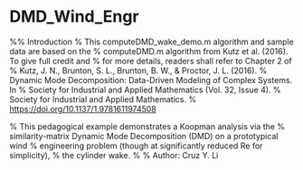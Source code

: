 # DMD_Wind_Engr
%% Introduction 
% This computeDMD_wake_demo.m algorithm and sample data are based on the
% computeDMD.m algorithm from Kutz et al. (2016). To give full credit and
% for more details, readers shall refer to Chapter 2 of
% Kutz, J. N., Brunton, S. L., Brunton, B. W., & Proctor, J. L. (2016).
%   Dynamic Mode Decomposition: Data-Driven Modeling of Complex Systems. In
%   Society for Industrial and Applied Mathematics (Vol. 32, Issue 4).
%   Society for Industrial and Applied Mathematics.
%   https://doi.org/10.1137/1.9781611974508

% This pedagogical example demonstrates a Koopman analysis via the
% similarity-matrix Dynamic Mode Decomposition (DMD) on a prototypical wind
% engineering problem (though at significantly reduced Re for simplicity),
% the cylinder wake.
%
% Author: Cruz Y. Li
